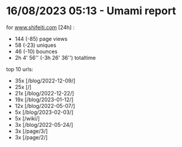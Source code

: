 # 16/08/2023 05:13 - Umami report
for www.shifeiti.com [24h] :

 - 144 (-85) page views
 - 58 (-23) uniques
 - 46 (-10) bounces
 - 2h 4' 56'' (-3h 26' 36'') totaltime


top 10 urls:
 - 35x [/blog/2022-12-09/]
 - 25x [/]
 - 21x [/blog/2022-12-22/]
 - 19x [/blog/2023-01-12/]
 - 12x [/blog/2022-05-07/]
 - 5x [/blog/2023-02-03/]
 - 5x [/wiki/]
 - 3x [/blog/2022-05-24/]
 - 3x [/page/3/]
 - 3x [/page/2/]


